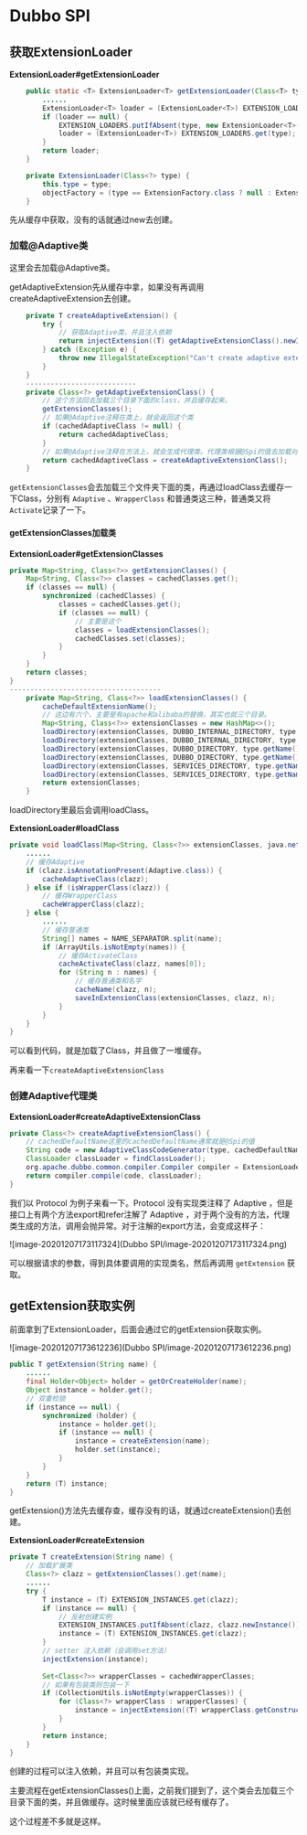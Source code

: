 # Dubbo SPI

## 获取ExtensionLoader

**ExtensionLoader#getExtensionLoader**

```java
    public static <T> ExtensionLoader<T> getExtensionLoader(Class<T> type) {
        ......
        ExtensionLoader<T> loader = (ExtensionLoader<T>) EXTENSION_LOADERS.get(type);
        if (loader == null) {
            EXTENSION_LOADERS.putIfAbsent(type, new ExtensionLoader<T>(type));
            loader = (ExtensionLoader<T>) EXTENSION_LOADERS.get(type);
        }
        return loader;
    }

    private ExtensionLoader(Class<?> type) {
        this.type = type;
        objectFactory = (type == ExtensionFactory.class ? null : ExtensionLoader.getExtensionLoader(ExtensionFactory.class).getAdaptiveExtension());
    }
```

先从缓存中获取，没有的话就通过new去创建。

### 加载@Adaptive类

这里会去加载@Adaptive类。

getAdaptiveExtension先从缓存中拿，如果没有再调用createAdaptiveExtension去创建。

```java
    private T createAdaptiveExtension() {
        try {
            // 获取Adaptive类，并且注入依赖
            return injectExtension((T) getAdaptiveExtensionClass().newInstance());
        } catch (Exception e) {
            throw new IllegalStateException("Can't create adaptive extension " + type + ", cause: " + e.getMessage(), e);
        }
    }
    ---------------------------
    private Class<?> getAdaptiveExtensionClass() {
        // 这个方法回去加载三个目录下面的class，并且缓存起来。
        getExtensionClasses();
        // 如果@Adaptive注释在类上，就会返回这个类
        if (cachedAdaptiveClass != null) {
            return cachedAdaptiveClass;
        }
        // 如果@Adaptive注释在方法上，就会生成代理类。代理类根据@Spi的值去加载对应的类
        return cachedAdaptiveClass = createAdaptiveExtensionClass();
    }
```

`getExtensionClasses`会去加载三个文件夹下面的类，再通过loadClass去缓存一下Class，分别有 `Adaptive` 、`WrapperClass` 和普通类这三种，普通类又将`Activate`记录了一下。

#### getExtensionClasses加载类

**ExtensionLoader#getExtensionClasses**

```java
private Map<String, Class<?>> getExtensionClasses() {
    Map<String, Class<?>> classes = cachedClasses.get();
    if (classes == null) {
        synchronized (cachedClasses) {
            classes = cachedClasses.get();
            if (classes == null) {
                // 主要是这个
                classes = loadExtensionClasses();
                cachedClasses.set(classes);
            }
        }
    }
    return classes;
}
-------------------------------------
    private Map<String, Class<?>> loadExtensionClasses() {
        cacheDefaultExtensionName();
		// 这边有六个，主要是有apache和alibaba的替换，其实也就三个目录。
        Map<String, Class<?>> extensionClasses = new HashMap<>();
        loadDirectory(extensionClasses, DUBBO_INTERNAL_DIRECTORY, type.getName());
        loadDirectory(extensionClasses, DUBBO_INTERNAL_DIRECTORY, type.getName().replace("org.apache", "com.alibaba"));
        loadDirectory(extensionClasses, DUBBO_DIRECTORY, type.getName());
        loadDirectory(extensionClasses, DUBBO_DIRECTORY, type.getName().replace("org.apache", "com.alibaba"));
        loadDirectory(extensionClasses, SERVICES_DIRECTORY, type.getName());
        loadDirectory(extensionClasses, SERVICES_DIRECTORY, type.getName().replace("org.apache", "com.alibaba"));
        return extensionClasses;
    }
```

loadDirectory里最后会调用loadClass。

**ExtensionLoader#loadClass**

```java
private void loadClass(Map<String, Class<?>> extensionClasses, java.net.URL resourceURL, Class<?> clazz, String name) throws NoSuchMethodException {
    ......
	// 缓存Adaptive
    if (clazz.isAnnotationPresent(Adaptive.class)) {
        cacheAdaptiveClass(clazz);
    } else if (isWrapperClass(clazz)) {
        // 缓存WrapperClass
        cacheWrapperClass(clazz);
    } else {
        ......
        // 缓存普通类
        String[] names = NAME_SEPARATOR.split(name);
        if (ArrayUtils.isNotEmpty(names)) {
            // 缓存ActivateClass
            cacheActivateClass(clazz, names[0]);
            for (String n : names) {
                // 缓存普通类和名字
                cacheName(clazz, n);
                saveInExtensionClass(extensionClasses, clazz, n);
            }
        }
    }
}
```

可以看到代码，就是加载了Class，并且做了一堆缓存。

再来看一下`createAdaptiveExtensionClass`

### 创建Adaptive代理类

**ExtensionLoader#createAdaptiveExtensionClass**

```java
private Class<?> createAdaptiveExtensionClass() {
    // cachedDefaultName这里的cachedDefaultName通常就是@Spi的值
    String code = new AdaptiveClassCodeGenerator(type, cachedDefaultName).generate();
    ClassLoader classLoader = findClassLoader();
    org.apache.dubbo.common.compiler.Compiler compiler = ExtensionLoader.getExtensionLoader(org.apache.dubbo.common.compiler.Compiler.class).getAdaptiveExtension();
    return compiler.compile(code, classLoader);
}
```

我们以 Protocol 为例子来看一下。Protocol 没有实现类注释了 Adaptive ，但是接口上有两个方法export和refer注解了 Adaptive ，对于两个没有的方法，代理类生成的方法，调用会抛异常。对于注解的export方法，会变成这样子：

![image-20201207173117324](Dubbo SPI/image-20201207173117324.png)

可以根据请求的参数，得到具体要调用的实现类名，然后再调用 `getExtension` 获取。

## getExtension获取实例

前面拿到了ExtensionLoader，后面会通过它的getExtension获取实例。

![image-20201207173612236](Dubbo SPI/image-20201207173612236.png)

```java
public T getExtension(String name) {
	......
    final Holder<Object> holder = getOrCreateHolder(name);
    Object instance = holder.get();
    // 双重检锁
    if (instance == null) {
        synchronized (holder) {
            instance = holder.get();
            if (instance == null) {
                instance = createExtension(name);
                holder.set(instance);
            }
        }
    }
    return (T) instance;
}
```

getExtension()方法先去缓存查，缓存没有的话，就通过createExtension()去创建。

**ExtensionLoader#createExtension**

```java
private T createExtension(String name) {
    // 加载扩展类
    Class<?> clazz = getExtensionClasses().get(name);
	......
    try {
        T instance = (T) EXTENSION_INSTANCES.get(clazz);
        if (instance == null) {
            // 反射创建实例
            EXTENSION_INSTANCES.putIfAbsent(clazz, clazz.newInstance());
            instance = (T) EXTENSION_INSTANCES.get(clazz);
        }
        // setter 注入依赖（会调用set方法）
        injectExtension(instance);
        
        Set<Class<?>> wrapperClasses = cachedWrapperClasses;
        // 如果有包装类则包装一下
        if (CollectionUtils.isNotEmpty(wrapperClasses)) {
            for (Class<?> wrapperClass : wrapperClasses) {
                instance = injectExtension((T) wrapperClass.getConstructor(type).newInstance(instance));
            }
        }
        return instance;
    } 
}
```

创建的过程可以注入依赖，并且可以有包装类实现。

主要流程在getExtensionClasses()上面，之前我们提到了，这个类会去加载三个目录下面的类，并且做缓存。这时候里面应该就已经有缓存了。

这个过程差不多就是这样。

